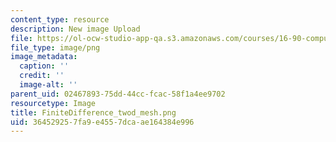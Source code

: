 ```yaml
---
content_type: resource
description: New image Upload
file: https://ol-ocw-studio-app-qa.s3.amazonaws.com/courses/16-90-computational-methods-in-aerospace-engineering-spring-2014/364529257fa9e4557dcaae164384e996_FiniteDifference_twod_mesh.png
file_type: image/png
image_metadata:
  caption: ''
  credit: ''
  image-alt: ''
parent_uid: 02467893-75dd-44cc-fcac-58f1a4ee9702
resourcetype: Image
title: FiniteDifference_twod_mesh.png
uid: 36452925-7fa9-e455-7dca-ae164384e996
---
```

